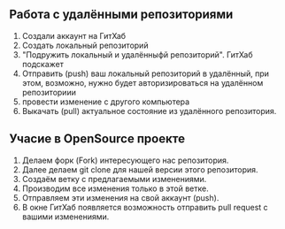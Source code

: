 ## Работа с удалёнными репозиториями

1. Создали аккаунт на ГитХаб
2. Создать локальный репозиторий
3. "Подружить локальный и удалённыфй репозиторий". ГитХаб подскажет
4. Отправить (push) ваш локальный репозиторий в удалённый, при этом, возможно, нужно будет авторизироваться на удалённом репозиториии
5. провести изменение с другого компьютера
6. Выкачать (pull) актуальное состояние из удалённого репозитория.

## Учасие в OpenSource проекте

1. Делаем форк (Fork) интересующего нас репозитория.
2. Далее делаем git clone для нашей версии этого репозитория.
3. Создаём ветку с предлагаемыми изменениями.
4. Производим все изменения только в этой ветке.
5. Отправляем эти изменения на свой аккаунт (push).
6. В окне ГитХаб появляется возможность отправить pull request с вашими изменениями.